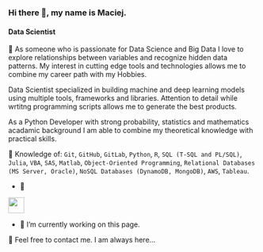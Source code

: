 ### Hi there 👋, my name is Maciej.
#### Data Scientist

 :thought_balloon: As someone who is passionate for Data Science and Big Data I love to explore relationships between variables and recognize hidden data patterns. My interest in cutting edge tools and technologies allows me to combine my career path with my Hobbies.

Data Scientist specialized in building machine and deep learning models using multiple tools, frameworks and libraries. Attention to detail while wrtitng programming scripts allows me to generate the best products.

As a Python Developer with strong probability, statistics and mathematics acadamic background I am able to combine my theoretical knowledge with practical skills.

:speech_balloon: Knowledge of: `Git`, `GitHub`, `GitLab`, `Python`, `R`, `SQL (T-SQL and PL/SQL)`, `Julia`, `VBA`, `SAS`, `Matlab`, `Object-Oriented Programming`, `Relational Databases (MS Server, Oracle)`, `NoSQL Databases (DynamoDB, MongoDB)`, `AWS`, `Tableau`.

*  :speech_balloon:

<img height="32" width="32" src="https://cdn.jsdelivr.net/npm/simple-icons@v6/icons/Python.svg" />


- 🔭 I’m currently working on this page. 


:email: Feel free to contact me. I am always here...

